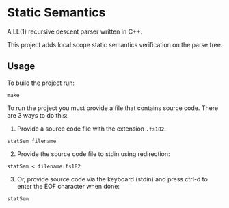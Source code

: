 # Static Semantics

A LL(1) recursive descent parser written in C++.

This project adds local scope static semantics verification on the parse tree.

## Usage

To build the project run:
```
make
```

To run the project you must provide a file that contains source code. There are 3 ways to do this:  
1. Provide a source code file with the extension `.fs182`.
```
statSem filename
```    
2. Provide the source code file to stdin using redirection:
```
statSem < filename.fs182
```    
3. Or, provide source code via the keyboard (stdin) and press ctrl-d to enter the EOF character when done: 
```
statSem
```    
